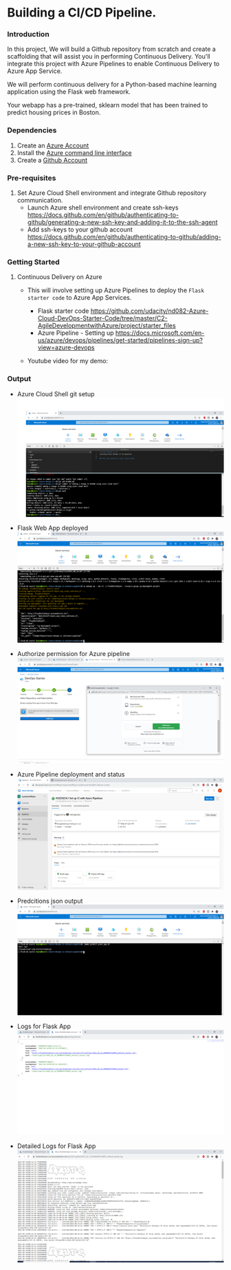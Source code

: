 # Building a CI/CD Pipeline.

### Introduction
In this project, We will build a Github repository from scratch and create a scaffolding that will assist you in performing Continuous Delivery. You'll integrate this project with Azure Pipelines to enable Continuous Delivery to Azure App Service.

We will perform continuous delivery for a Python-based machine learning application using the Flask web framework.

Your webapp has a pre-trained, sklearn model that has been trained to predict housing prices in Boston.

### Dependencies
1. Create an [Azure Account](https://portal.azure.com) 
2. Install the [Azure command line interface](https://docs.microsoft.com/en-us/cli/azure/install-azure-cli?view=azure-cli-latest)
3. Create a [Github Account](https://www.github.com)

### Pre-requisites
1. Set Azure Cloud Shell environment and integrate Github repository communication.
    - Launch Azure shell environment and create ssh-keys
        https://docs.github.com/en/github/authenticating-to-github/generating-a-new-ssh-key-and-adding-it-to-the-ssh-agent
    - Add ssh-keys to your github account
        https://docs.github.com/en/github/authenticating-to-github/adding-a-new-ssh-key-to-your-github-account

### Getting Started
1. Continuous Delivery on Azure
    - This will involve setting up Azure Pipelines to deploy the `Flask starter code` to Azure App Services.
        - Flask starter code 
            https://github.com/udacity/nd082-Azure-Cloud-DevOps-Starter-Code/tree/master/C2-AgileDevelopmentwithAzure/project/starter_files
        - Azure Pipeline - Setting up
            https://docs.microsoft.com/en-us/azure/devops/pipelines/get-started/pipelines-sign-up?view=azure-devops

    - Youtube video for my demo:

### Output

- Azure Cloud Shell git setup
![screenshot - Azure policy Tag creation](./output_images/1.azure-cloud-shell-git-setup-and-modify-files.png?raw=true)

- Flask Web App deployed
![screenshot - Flask Web App deployed](./output_images/4.web-app-deployed.png?raw=true)

- Authorize permission for Azure pipeline
![screenshot - Authorize permission for Azure pipeline](./output_images/5.authorize-permissions.png?raw=true)

- Azure Pipeline deployment and status
![screenshot - Azure Pipeline deployment and status](./output_images/6.azure-pipeline-deployment-and-status.png?raw=true)

- Predcitions json output
![screenshot - Predcitions json output](./output_images/7.prediction-json-output.png?raw=true)

- Logs for Flask App
![screenshot - Logs for Flask App](./output_images/8.logs-for-running-application.png?raw=true)

- Detailed Logs for Flask App
![screenshot - Detailed Logs for Flask App](./output_images/9.logs-for-running-application.png?raw=true)